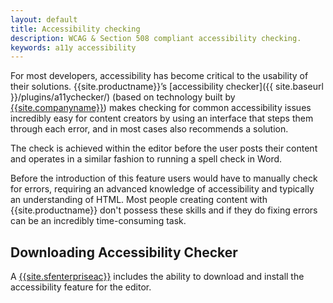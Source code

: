 ```yaml
---
layout: default
title: Accessibility checking
description: WCAG & Section 508 compliant accessibility checking.
keywords: a11y accessibility
---
```


For most developers, accessibility has become critical to the usability of their solutions. {{site.productname}}’s [accessibility checker]({{ site.baseurl }}/plugins/a11ychecker/) (based on technology built by [{{site.companyname}}](http://www.tiny.cloud)) makes checking for common accessibility issues incredibly easy for content creators by using an interface that steps them through each error, and in most cases also recommends a solution.

The check is achieved within the editor before the user posts their content and operates in a similar fashion to running a spell check in Word.

Before the introduction of this feature users would have to manually check for errors, requiring an advanced knowledge of accessibility and typically an understanding of HTML. Most people creating content with {{site.productname}} don't possess these skills and if they do fixing errors can be an incredibly time-consuming task.

## Downloading Accessibility Checker

A [{{site.sfenterpriseac}}](https://www.tinymce.com/pricing/) includes the ability to download and install the accessibility feature for the editor.
